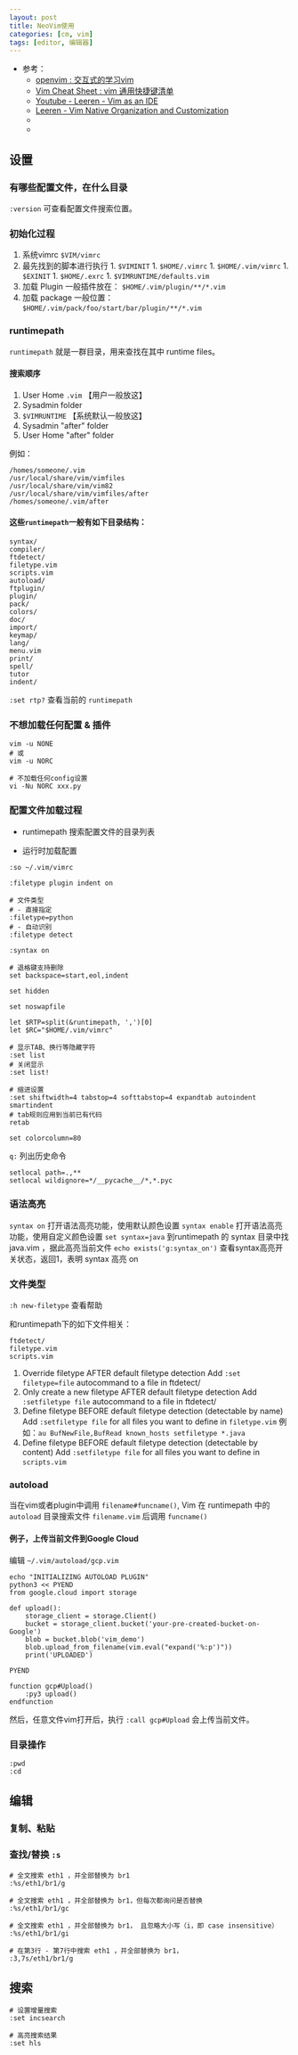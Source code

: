 ```yaml
---
layout: post
title: NeoVim使用
categories: [cm, vim]
tags: [editor, 编辑器]
---
```


* 参考： 
  * [openvim : 交互式的学习vim](https://links.jianshu.com/go?to=https%3A%2F%2Fwww.openvim.com%2Ftutorial.html)
  * [Vim Cheat Sheet : vim 通用快捷键清单](https://links.jianshu.com/go?to=https%3A%2F%2Fvim.rtorr.com%2Flang%2Fzh_cn)
  * [Youtube - Leeren - Vim as an IDE](https://docs.google.com/presentation/d/19m3KUN03OMwj9m_Ut4GTt1ifXuDPd2wiApy0RCtP7n4/mobilepresent#slide=id.p)
  * [Leeren - Vim Native Organization and Customization](https://docs.google.com/presentation/d/1B7Mc_CLYkrAYUMvn3MOU9nxoVu1CyOHSYiUI3LId8WE/edit#slide=id.p)
  * []()
  * []()


## 设置

### 有哪些配置文件，在什么目录

`:version`  可查看配置文件搜索位置。


### 初始化过程

1. 系统vimrc `$VIM/vimrc`
1. 最先找到的脚本进行执行
        1. `$VIMINIT`
        1. `$HOME/.vimrc`
        1. `$HOME/.vim/vimrc`
        1. `$EXINIT`
        1. `$HOME/.exrc`
        1. `$VIMRUNTIME/defaults.vim`
1. 加载 Plugin
        一般插件放在： `$HOME/.vim/plugin/**/*.vim`
1. 加载 package
        一般位置： `$HOME/.vim/pack/foo/start/bar/plugin/**/*.vim`


### runtimepath

`runtimepath` 就是一群目录，用来查找在其中 runtime files。

####  搜索顺序

1. User Home `.vim` 【用户一般放这】
1. Sysadmin folder
1. `$VIMRUNTIME`    【系统默认一般放这】
1. Sysadmin "after" folder
1. User Home "after" folder 

例如：
~~~
/homes/someone/.vim
/usr/local/share/vim/vimfiles
/usr/local/share/vim/vim82
/usr/local/share/vim/vimfiles/after
/homes/someone/.vim/after
~~~


#### 这些`runtimepath`一般有如下目录结构：

~~~
syntax/
compiler/
ftdetect/
filetype.vim
scripts.vim
autoload/
ftplugin/
plugin/
pack/
colors/
doc/
import/
keymap/
lang/
menu.vim
print/
spell/
tutor
indent/
~~~

`:set rtp?`  查看当前的 `runtimepath`




### 不想加载任何配置 & 插件

~~~
vim -u NONE
# 或
vim -u NORC
~~~

~~~
# 不加载任何config设置
vi -Nu NORC xxx.py
~~~


### 配置文件加载过程

* runtimepath
搜索配置文件的目录列表



* 运行时加载配置
~~~
:so ~/.vim/vimrc
~~~



~~~
:filetype plugin indent on

# 文件类型
# - 直接指定
:filetype=python
# - 自动识别
:filetype detect

:syntax on
~~~

~~~
# 退格键支持删除
set backspace=start,eol,indent
~~~

~~~
set hidden
~~~

~~~
set noswapfile
~~~

~~~
let $RTP=split(&runtimepath, ',')[0]
let $RC="$HOME/.vim/vimrc"
~~~

~~~
# 显示TAB、换行等隐藏字符
:set list
# 关闭显示
:set list!
~~~

~~~
# 缩进设置
:set shiftwidth=4 tabstop=4 softtabstop=4 expandtab autoindent smartindent
# tab规则应用到当前已有代码
retab
~~~

~~~
set colorcolumn=80
~~~

`q:` 列出历史命令

~~~
setlocal path=.,**
setlocal wildignore=*/__pycache__/*,*.pyc
~~~



### 语法高亮

`syntax on`       打开语法高亮功能，使用默认颜色设置
`syntax enable`   打开语法高亮功能，使用自定义颜色设置
`set syntax=java` 到runtimepath 的 syntax 目录中找 java.vim ，据此高亮当前文件
`echo exists('g:syntax_on')`  查看syntax高亮开关状态，返回1，表明 syntax 高亮 on


### 文件类型

`:h new-filetype` 查看帮助

和runtimepath下的如下文件相关：

~~~
ftdetect/
filetype.vim
scripts.vim
~~~

1. Override filetype AFTER default filetype detection
    Add `:set filetype=file` autocommand to a file in  ftdetect/
1. Only create a new filetype AFTER default filetype detection
    Add `:setfiletype file` autocommand to a file in  ftdetect/
1. Define filetype BEFORE default filetype detection (detectable by name)
    Add `:setfiletype file` for all files you want to define in `filetype.vim`
    例如：`au BufNewFile,BufRead known_hosts setfiletype *.java`
1. Define filetype BEFORE default    filetype detection (detectable by content)
    Add `:setfiletype file` for all files you want to define in `scripts.vim`



### autoload

当在vim或者plugin中调用 `filename#funcname()`, Vim 在 runtimepath 中的 `autoload` 目录搜索文件 `filename.vim` 后调用 `funcname()`

#### 例子，上传当前文件到Google Cloud

编辑 `~/.vim/autoload/gcp.vim`

~~~
echo "INITIALIZING AUTOLOAD PLUGIN"
python3 << PYEND
from google.cloud import storage

def upload():
    storage_client = storage.Client()
    bucket = storage_client.bucket('your-pre-created-bucket-on-Google')
    blob = bucket.blob('vim_demo')
    blob.upload_from_filename(vim.eval("expand('%:p')"))
    print('UPLOADED')

PYEND

function gcp#Upload()
    :py3 upload()
endfunction
~~~

然后，任意文件vim打开后，执行 `:call gcp#Upload` 会上传当前文件。




### 目录操作

~~~
:pwd
:cd
~~~



## 编辑

### 复制、粘贴






### 查找/替换 `:s`


~~~
# 全文搜索 eth1 ，并全部替换为 br1
:%s/eth1/br1/g

# 全文搜索 eth1 ，并全部替换为 br1，但每次都询问是否替换
:%s/eth1/br1/gc

# 全文搜索 eth1 ，并全部替换为 br1， 且忽略大小写（i，即 case insensitive）
:%s/eth1/br1/gi

# 在第3行 - 第7行中搜索 eth1 ，并全部替换为 br1， 
:3,7s/eth1/br1/g
~~~




## 搜索

~~~
# 设置增量搜索
:set incsearch

# 高亮搜索结果
:set hls
~~~







